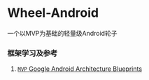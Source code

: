 # Wheel-Android
一个以MVP为基础的轻量级Android轮子

### 框架学习及参考
1. [`MVP` Google Android Architecture Blueprints](https://github.com/googlesamples/android-architecture/tree/todo-mvp-dagger/)

